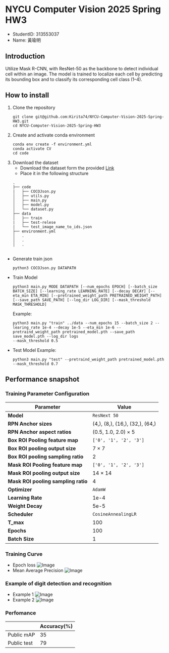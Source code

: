 # NYCU Computer Vision 2025 Spring HW3
- StudentID: 313553037
- Name: 黃瑜明
## Introduction
Utilize Mask R-CNN, with ResNet-50 as the backbone to detect individual cell within an image. The model is trained to localize each cell by predicting its bounding box and to classify its corresponding cell class (1–4). 
## How to install
1. Clone the repository
    ```
    git clone git@github.com:Kirita74/NYCU-Computer-Vision-2025-Spring-HW3.git
    cd NYCU-Computer-Vision-2025-Spring-HW3
    ```
2. Create and activate conda environment
    ```
    conda env create -f environment.yml
    conda activate CV
    cd code
    ```
3. Download the dataset
    - Download the dataset form the provided [Link](https://drive.google.com/file/d/1fx4Z6xl5b6r4UFkBrn5l0oPEIagZxQ5u/view)
    - Place it in the following structure
    ```
    .
    ├── code
    |   ├── COCOJson.py
    │   ├── utils.py
    │   ├── main.py
    │   ├── model.py
    │   └── dataset.py
    ├── data
    │   ├── train
    |   ├── test-relese
    |   └── test_image_name_to_ids.json
    ├── environment.yml
    │   .
    │   .
    │   .
    ```
## 
- Generate train json
    ```
    python3 COCOJson.py DATAPATH
    ```
- Train Model
    ```
    python3 main.py MODE DATAPATH [--num_epochs EPOCH] [--batch_size BATCH_SIZE] [--learning_rate LEARNING_RATE] [--decay DECAY] [--eta_min ETA_MIN] [--pretrained_weight_path PRETRAINED_WEIGHT_PATH] [--save_path SAVE_PATH] [--log_dir LOG_DIR] [--mask_threshold MASK_THRESHOLD]
    ```
    Example:
    ```
    python3 main.py "train" ../data --num_epochs 15 --batch_size 2 --learing_rate 1e-4 --decay 1e-5 --eta_min 1e-6 --pretraind_weight_path pretrained_model.pth --save_path save_model.pth --log_dir logs
    --mask_threshold 0.5
    ```
- Test Model
    Example:
    ```
    python3 main.py "test" --pretraind_weight_path pretrained_model.pth --mask_threshold 0.7
    ```

## Performance snapshot
### Training Parameter Configuration
| Parameter                      | Value                                                                      |
|-------------------------------|----------------------------------------------------------------------------|
| **Model**                     | `ResNext 50`                                                                |
| **RPN Anchor sizes**          | (4,), (8,), (16,), (32,), (64,)                                            |
| **RPN Anchor aspect ratios**  | (0.5, 1.0, 2.0) × 5                                                         |
| **Box ROI Pooling feature map**     | `['0', '1', '2', '3']`                                                     |
| **Box ROI pooling output size**     | 7 × 7                                                                      |
| **Box ROI pooling sampling ratio**  | 2                                                                          |
| **Mask ROI Pooling feature map**     | `['0', '1', '2', '3']`                                                     |
| **Mask ROI pooling output size**     | 14 × 14                                                                      |
| **Mask ROI pooling sampling ratio**  | 4                                                                          |
| **Optimizer**                 | `AdamW`                                                                    |
| **Learning Rate**             | 1e-4                                                                       |
| **Weight Decay**              | 5e-5                                                                       |
| **Scheduler**                 | `CosineAnnealingLR`                                                        |
| **T_max**                     | 100                                                                         |
| **Epochs**                    | 100                                                                         |
| **Batch Size**                | 1                                                                          |

### Training Curve
- Epoch loss
    ![Image](image/Epoch_loss.png)
- Mean Average Precision
    ![Image](image/Average_Precision.png)

### Example of digit detection and recognition
- Example 1
    ![Image](image/example1.jpg)
- Example 2
    ![Image](image/example2.jpg)
  
### Perfomance
||Accuracy(%)|
|----------|--|
|Public mAP|35|
|Public test|79|